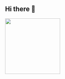 ## Hi there 👋

<div>
  <img height="180em" src="https://e0.pxfuel.com/wallpapers/542/184/desktop-wallpaper-libertarianism-anarchism-gadsden-flag-ancap-anarchy-and-mobile-background.jpg"/>
</div>
